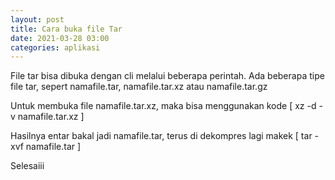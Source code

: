 ```yaml
---
layout: post
title: Cara buka file Tar
date: 2021-03-28 03:00
categories: aplikasi
---
```

<p>File tar bisa dibuka dengan cli melalui beberapa perintah. Ada beberapa tipe file tar,
sepert namafile.tar, namafile.tar.xz atau namafile.tar.gz</p>
<p>Untuk membuka file namafile.tar.xz, maka bisa menggunakan kode [ xz -d -v namafile.tar.xz ]</p>
<p>Hasilnya entar bakal jadi namafile.tar, terus di dekompres lagi makek [ tar -xvf namafile.tar ]</p>
<p>Selesaiii</p>
